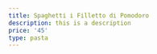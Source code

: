 ```yaml
---
title: Spaghetti i Filletto di Pomodoro
description: this is a description
price: '45'
type: pasta
---
```



